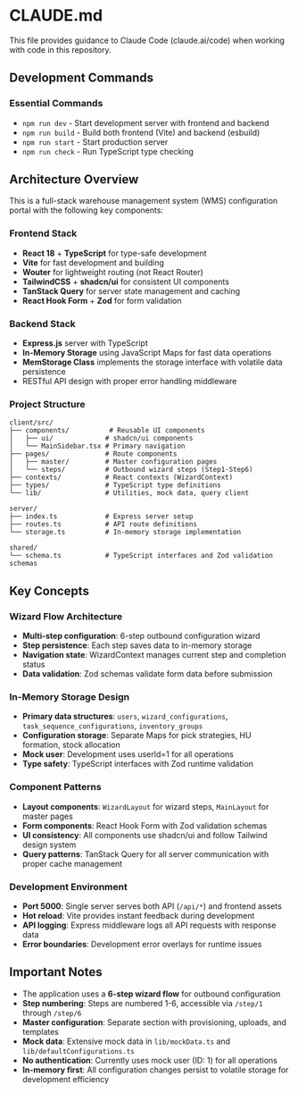 # CLAUDE.md

This file provides guidance to Claude Code (claude.ai/code) when working with code in this repository.

## Development Commands

### Essential Commands
- `npm run dev` - Start development server with frontend and backend
- `npm run build` - Build both frontend (Vite) and backend (esbuild)
- `npm run start` - Start production server
- `npm run check` - Run TypeScript type checking

## Architecture Overview

This is a full-stack warehouse management system (WMS) configuration portal with the following key components:

### Frontend Stack
- **React 18** + **TypeScript** for type-safe development  
- **Vite** for fast development and building
- **Wouter** for lightweight routing (not React Router)
- **TailwindCSS** + **shadcn/ui** for consistent UI components
- **TanStack Query** for server state management and caching
- **React Hook Form** + **Zod** for form validation

### Backend Stack
- **Express.js** server with TypeScript
- **In-Memory Storage** using JavaScript Maps for fast data operations
- **MemStorage Class** implements the storage interface with volatile data persistence
- RESTful API design with proper error handling middleware

### Project Structure
```
client/src/
├── components/          # Reusable UI components
│   ├── ui/             # shadcn/ui components
│   └── MainSidebar.tsx # Primary navigation
├── pages/              # Route components
│   ├── master/         # Master configuration pages
│   └── steps/          # Outbound wizard steps (Step1-Step6)
├── contexts/           # React contexts (WizardContext)
├── types/              # TypeScript type definitions
└── lib/                # Utilities, mock data, query client

server/
├── index.ts            # Express server setup
├── routes.ts           # API route definitions
└── storage.ts          # In-memory storage implementation

shared/
└── schema.ts           # TypeScript interfaces and Zod validation schemas
```

## Key Concepts

### Wizard Flow Architecture
- **Multi-step configuration**: 6-step outbound configuration wizard
- **Step persistence**: Each step saves data to in-memory storage
- **Navigation state**: WizardContext manages current step and completion status
- **Data validation**: Zod schemas validate form data before submission

### In-Memory Storage Design
- **Primary data structures**: `users`, `wizard_configurations`, `task_sequence_configurations`, `inventory_groups`
- **Configuration storage**: Separate Maps for pick strategies, HU formation, stock allocation
- **Mock user**: Development uses userId=1 for all operations
- **Type safety**: TypeScript interfaces with Zod runtime validation

### Component Patterns
- **Layout components**: `WizardLayout` for wizard steps, `MainLayout` for master pages
- **Form components**: React Hook Form with Zod validation schemas
- **UI consistency**: All components use shadcn/ui and follow Tailwind design system
- **Query patterns**: TanStack Query for all server communication with proper cache management

### Development Environment
- **Port 5000**: Single server serves both API (`/api/*`) and frontend assets
- **Hot reload**: Vite provides instant feedback during development  
- **API logging**: Express middleware logs all API requests with response data
- **Error boundaries**: Development error overlays for runtime issues

## Important Notes

- The application uses a **6-step wizard flow** for outbound configuration
- **Step numbering**: Steps are numbered 1-6, accessible via `/step/1` through `/step/6`
- **Master configuration**: Separate section with provisioning, uploads, and templates
- **Mock data**: Extensive mock data in `lib/mockData.ts` and `lib/defaultConfigurations.ts`
- **No authentication**: Currently uses mock user (ID: 1) for all operations
- **In-memory first**: All configuration changes persist to volatile storage for development efficiency